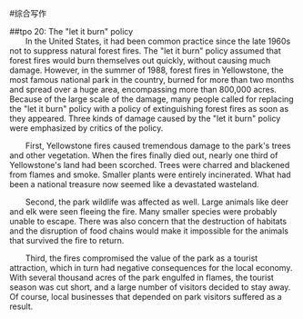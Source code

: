 #综合写作

##tpo 20: The "let it burn" policy  
&emsp;&emsp;In the United States, it had been common practice since the late 1960s not to suppress natural forest fires. The "let it burn" policy assumed that forest fires would burn themselves out quickly, without causing much damage. However, in the summer of 1988, forest fires in Yellowstone, the most famous national park in the country, burned for more than two months and spread over a huge area, encompassing more than 800,000 acres. Because of the large scale of the damage, many people called for replacing the "let it burn" policy with a policy of extinguishing forest fires as soon as they appeared. Three kinds of damage caused by the "let it burn" policy were emphasized by critics of the policy.

&emsp;&emsp;First, Yellowstone fires caused tremendous damage to the park's trees and other vegetation. When the fires finally died out, nearly one third of Yellowstone's land had been scorched. Trees were charred and blackened from flames and smoke. Smaller plants were entirely incinerated. What had been a national treasure now seemed like a devastated wasteland.

&emsp;&emsp;Second, the park wildlife was affected as well. Large animals like deer and elk were seen fleeing the fire. Many smaller species were probably unable to escape. There was also concern that the destruction of habitats and the disruption of food chains would make it impossible for the animals that survived the fire to return.

&emsp;&emsp;Third, the fires compromised the value of the park as a tourist attraction, which in turn had negative consequences for the local economy. With several thousand acres of the park engulfed in flames, the tourist season was cut short, and a large number of visitors decided to stay away. Of course, local businesses that depended on park visitors suffered as a result.